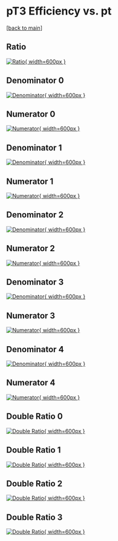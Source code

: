 # pT3 Efficiency vs. pt

[[back to main](./)]



## Ratio

[![Ratio](../mtv/var/pT3_xtr_211_1_eff_pt.png){ width=600px }](../mtv/var/pT3_xtr_211_1_eff_pt.pdf)

## Denominator 0

[![Denominator](../mtv/den/pT3_xtr_211_1_eff_pt_den0.png){ width=600px }](../mtv/den/pT3_xtr_211_1_eff_pt_den0.pdf)

## Numerator 0

[![Numerator](../mtv/num/pT3_xtr_211_1_eff_pt_num0.png){ width=600px }](../mtv/num/pT3_xtr_211_1_eff_pt_num0.pdf)

## Denominator 1

[![Denominator](../mtv/den/pT3_xtr_211_1_eff_pt_den1.png){ width=600px }](../mtv/den/pT3_xtr_211_1_eff_pt_den1.pdf)

## Numerator 1

[![Numerator](../mtv/num/pT3_xtr_211_1_eff_pt_num1.png){ width=600px }](../mtv/num/pT3_xtr_211_1_eff_pt_num1.pdf)

## Denominator 2

[![Denominator](../mtv/den/pT3_xtr_211_1_eff_pt_den2.png){ width=600px }](../mtv/den/pT3_xtr_211_1_eff_pt_den2.pdf)

## Numerator 2

[![Numerator](../mtv/num/pT3_xtr_211_1_eff_pt_num2.png){ width=600px }](../mtv/num/pT3_xtr_211_1_eff_pt_num2.pdf)

## Denominator 3

[![Denominator](../mtv/den/pT3_xtr_211_1_eff_pt_den3.png){ width=600px }](../mtv/den/pT3_xtr_211_1_eff_pt_den3.pdf)

## Numerator 3

[![Numerator](../mtv/num/pT3_xtr_211_1_eff_pt_num3.png){ width=600px }](../mtv/num/pT3_xtr_211_1_eff_pt_num3.pdf)

## Denominator 4

[![Denominator](../mtv/den/pT3_xtr_211_1_eff_pt_den4.png){ width=600px }](../mtv/den/pT3_xtr_211_1_eff_pt_den4.pdf)

## Numerator 4

[![Numerator](../mtv/num/pT3_xtr_211_1_eff_pt_num4.png){ width=600px }](../mtv/num/pT3_xtr_211_1_eff_pt_num4.pdf)

## Double Ratio 0

[![Double Ratio](../mtv/ratio/pT3_xtr_211_1_eff_pt_ratio0.png){ width=600px }](../mtv/ratio/pT3_xtr_211_1_eff_pt_ratio0.pdf)

## Double Ratio 1

[![Double Ratio](../mtv/ratio/pT3_xtr_211_1_eff_pt_ratio1.png){ width=600px }](../mtv/ratio/pT3_xtr_211_1_eff_pt_ratio1.pdf)

## Double Ratio 2

[![Double Ratio](../mtv/ratio/pT3_xtr_211_1_eff_pt_ratio2.png){ width=600px }](../mtv/ratio/pT3_xtr_211_1_eff_pt_ratio2.pdf)

## Double Ratio 3

[![Double Ratio](../mtv/ratio/pT3_xtr_211_1_eff_pt_ratio3.png){ width=600px }](../mtv/ratio/pT3_xtr_211_1_eff_pt_ratio3.pdf)

